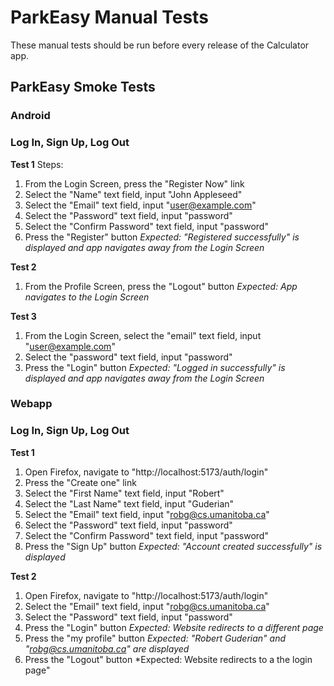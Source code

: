 # ParkEasy Manual Tests
These manual tests should be run before every release of the Calculator app.

## ParkEasy Smoke Tests

### Android

### Log In, Sign Up, Log Out

**Test 1**
Steps:
1. From the Login Screen, press the "Register Now" link
2. Select the "Name" text field, input "John Appleseed"
3. Select the "Email" text field, input "user@example.com"
4. Select the "Password" text field, input "password"
5. Select the "Confirm Password" text field, input "password"
6. Press the "Register" button
*Expected: "Registered successfully" is displayed and app navigates away from the Login Screen*

**Test 2**
1. From the Profile Screen, press the "Logout" button
*Expected: App navigates to the Login Screen*

**Test 3**
1. From the Login Screen, select the "email" text field, input "user@example.com"
2. Select the "password" text field, input "password"
3. Press the "Login" button
*Expected: "Logged in successfully" is displayed and app navigates away from the Login Screen*

### Webapp

### Log In, Sign Up, Log Out

**Test 1**
1. Open Firefox, navigate to "http://localhost:5173/auth/login"
2. Press the "Create one" link
3. Select the "First Name" text field, input "Robert"
4. Select the "Last Name" text field, input "Guderian"
5. Select the "Email" text field, input "robg@cs.umanitoba.ca"
6. Select the "Password" text field, input "password"
7. Select the "Confirm Password" text field, input "password"
8. Press the "Sign Up" button
*Expected: "Account created successfully" is displayed*

**Test 2**
1. Open Firefox, navigate to "http://localhost:5173/auth/login"
2. Select the "Email" text field, input "robg@cs.umanitoba.ca"
3. Select the "Password" text field, input "password"
4. Press the "Login" button
*Expected: Website redirects to a different page*
5. Press the "my profile" button
*Expected: "Robert Guderian" and "robg@cs.umanitoba.ca" are displayed*
6. Press the "Logout" button
*Expected: Website redirects to a the login page"

